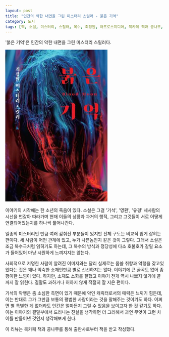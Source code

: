 ```yaml
---
layout: post
title: "인간의 악한 내면을 그린 미스터리 스릴러 - 붉은 기억"
category: 도서
tags: [책, 소설, 미스터리, 스릴러, 복수, 최정원, 아프로스미디어, 북카페 책과 콩나무, 서평]
---
```


'붉은 기억'은
인간의 악한 내면을 그린 미스터리 스릴러다.

![표지](/images/blood-moon-book-h480.jpg)

이야기의 시작에는 한 소년의 죽음이 있다.
소설은 그걸 '기석', '영환', '유경' 세사람의 시선을 번갈아 따라가며
현재 이들의 상황과 과거의 행적, 그리고 그것들이 서로 어떻게 연결되어있는지를 하나씩 풀어나간다.

일종의 미스터리인 만큼 여러 감춰진 부분들이 있지만
전체 구도는 비교적 쉽게 잡히는 편이다.
세 사람이 어떤 관계에 있고, 누가 나쁜놈인지 같은 것이 그렇다.
그래서 소설은 조금 복수극처럼 읽히기도 하는데,
그 복수의 방식과 정당성에 다소 호불호가 갈릴 요소가 들어있어 마냥 시원하게 느껴지지는 않는다.

사회적으로 저명한 사람이 알려진 이미지와는 달리
실제로는 몹쓸 취향과 악행을 갖고있었다는 것은
꽤나 익숙한 소재인만큼 별로 신선하지는 않다.
이야기에 큰 굴곡도 없어 좀 평이한 느낌이 있다.
하지만, 소재도 소화를 잘했고 이야기 전개 역시 나쁘지 않기에 끝까지 잘 읽힌다.
결말도 과하거나 허하지 않게 적절히 잘 지은 편이다.

기석의 악행은 좀 소심한 측면이 있기 때문에 악인 캐릭터로서의 매력은 느끼기 힘든데,
이는 반대로 그가 그만큼 보통의 평범한 사람이라는 것을 말해주는 것이기도 하다.
어쩌면 별 특별한 게 없더라도 인간은 얼마든지 그럴 수 있음을 보이고자 한 것 같기도 하다.
이는 이야기의 결말부에서 드러나는 진실을 생각하면 더 그러해서
과연 무엇이 그런 차이를 만들어낸 것인지 생각해보게 한다.



<div class="im im-info">
이 리뷰는 북카페 책과 콩나무를 통해 출판사로부터 책을 받고 작성했다.
</div>
